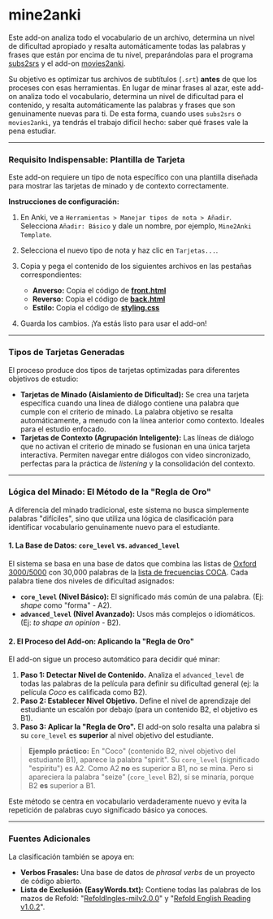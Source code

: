 # mine2anki

Este add-on analiza todo el vocabulario de un archivo, determina un nivel de dificultad apropiado y resalta automáticamente todas las palabras y frases que están por encima de tu nivel, preparándolas para el programa [subs2srs](http://subs2srs.sourceforge.net/) y el add-on [movies2anki](https://ankiweb.net/shared/info/939347702).

Su objetivo es optimizar tus archivos de subtítulos (`.srt`) **antes** de que los proceses con esas herramientas. En lugar de minar frases al azar, este add-on analiza todo el vocabulario, determina un nivel de dificultad para el contenido, y resalta automáticamente las palabras y frases que son genuinamente nuevas para ti. De esta forma, cuando uses `subs2srs` o `movies2anki`, ya tendrás el trabajo difícil hecho: saber qué frases vale la pena estudiar.

---

### Requisito Indispensable: Plantilla de Tarjeta

Este add-on requiere un tipo de nota específico con una plantilla diseñada para mostrar las tarjetas de minado y de contexto correctamente.

**Instrucciones de configuración:**

1.  En Anki, ve a `Herramientas > Manejar tipos de nota > Añadir`. Selecciona `Añadir: Básico` y dale un nombre, por ejemplo, `Mine2Anki Template`.
2.  Selecciona el nuevo tipo de nota y haz clic en `Tarjetas...`.
3.  Copia y pega el contenido de los siguientes archivos en las pestañas correspondientes:

    *   **Anverso:** Copia el código de [**front.html**](./anki_template/front.html)
    *   **Reverso:** Copia el código de [**back.html**](./anki_template/back.html)
    *   **Estilo:** Copia el código de [**styling.css**](./anki_template/styling.css)

4.  Guarda los cambios. ¡Ya estás listo para usar el add-on!

---

### Tipos de Tarjetas Generadas

El proceso produce dos tipos de tarjetas optimizadas para diferentes objetivos de estudio:

*   **Tarjetas de Minado (Aislamiento de Dificultad):** Se crea una tarjeta específica cuando una línea de diálogo contiene una palabra que cumple con el criterio de minado. La palabra objetivo se resalta automáticamente, a menudo con la línea anterior como contexto. Ideales para el estudio enfocado.
*   **Tarjetas de Contexto (Agrupación Inteligente):** Las líneas de diálogo que no activan el criterio de minado se fusionan en una única tarjeta interactiva. Permiten navegar entre diálogos con video sincronizado, perfectas para la práctica de *listening* y la consolidación del contexto.

---

### Lógica del Minado: El Método de la "Regla de Oro"

A diferencia del minado tradicional, este sistema no busca simplemente palabras "difíciles", sino que utiliza una lógica de clasificación para identificar vocabulario genuinamente nuevo para el estudiante.

#### 1. La Base de Datos: `core_level` vs. `advanced_level`

El sistema se basa en una base de datos que combina las listas de [Oxford 3000/5000](https://www.oxfordlearnersdictionaries.com/wordlists/oxford-3000-5000) con 30,000 palabras de la [lista de frecuencias COCA](https://www.wordfrequency.info/intro.asp). Cada palabra tiene dos niveles de dificultad asignados:

*   **`core_level` (Nivel Básico):** El significado más común de una palabra. (Ej: *shape* como "forma" - A2).
*   **`advanced_level` (Nivel Avanzado):** Usos más complejos o idiomáticos. (Ej: *to shape an opinion* - B2).

#### 2. El Proceso del Add-on: Aplicando la "Regla de Oro"

El add-on sigue un proceso automático para decidir qué minar:

1.  **Paso 1: Detectar Nivel de Contenido.** Analiza el `advanced_level` de todas las palabras de la película para definir su dificultad general (ej: la película *Coco* es calificada como B2).
2.  **Paso 2: Establecer Nivel Objetivo.** Define el nivel de aprendizaje del estudiante un escalón por debajo (para un contenido B2, el objetivo es B1).
3.  **Paso 3: Aplicar la "Regla de Oro".** El add-on solo resalta una palabra si su `core_level` es **superior** al nivel objetivo del estudiante.

> **Ejemplo práctico:** En "Coco" (contenido B2, nivel objetivo del estudiante B1), aparece la palabra "spirit". Su `core_level` (significado "espíritu") es A2. Como A2 **no** es superior a B1, no se mina. Pero si apareciera la palabra "seize" (`core_level` B2), sí se minaría, porque B2 **es** superior a B1.

Este método se centra en vocabulario verdaderamente nuevo y evita la repetición de palabras cuyo significado básico ya conoces.

---

### Fuentes Adicionales

La clasificación también se apoya en:

*   **Verbos Frasales:** Una base de datos de *phrasal verbs* de un proyecto de código abierto.
*   **Lista de Exclusión (EasyWords.txt):** Contiene todas las palabras de los mazos de Refold: "[RefoldIngles-milv2.0.0](https://refold.la/es/store/vocabulario-fundamental-para-aprender-ingles/)" y "[Refold English Reading v1.0.2](https://refold.la/store/decks/english/english-reading-deck/)".
